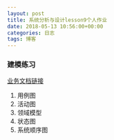 ```yaml
---
layout: post
title: 系统分析与设计lesson9个人作业
date: 2018-05-13 10:56:00+00:00
categories: 日志
tags: 博客
---
```


### 建模练习

[业务文档链接](https://github.com/Baoleme/Dashboard/blob/4752895af06d0b06349f6ce752c9558f148f057d/doc_%E5%A5%87%E5%A6%99%E6%B8%85%E5%8D%95/%E4%B8%9A%E5%8A%A1%E6%96%87%E6%A1%A3.md)

1. 用例图
2. 活动图
3. 领域模型
4. 状态图
5. 系统顺序图